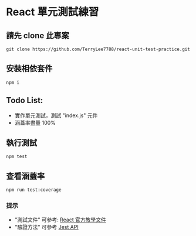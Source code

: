 # React 單元測試練習

## 請先 clone 此專案
```
git clone https://github.com/TerryLee7788/react-unit-test-practice.git
```

## 安裝相依套件
```
npm i
```

## Todo List:
* 實作單元測試，測試 "index.js" 元件
* 涵蓋率盡量 100%

## 執行測試
```
npm test
```

## 查看涵蓋率
```
npm run test:coverage
```

### 提示
* "測試文件" 可參考: [React 官方教學文件](https://zh-hans.reactjs.org/docs/testing-recipes.html)
* "驗證方法" 可參考 [Jest API](https://jestjs.io/docs/en/expect#methods)
